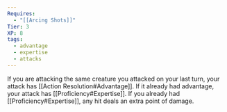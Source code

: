 ```yaml
---
Requires:
  - "[[Arcing Shots]]"
Tier: 3
XP: 8
tags:
  - advantage
  - expertise
  - attacks
---
```

If you are attacking the same creature you attacked on your last turn, your attack has [[Action Resolution#Advantage]]. If it already had advantage, your attack has [[Proficiency#Expertise]]. If you already had [[Proficiency#Expertise]], any hit deals an extra point of damage.